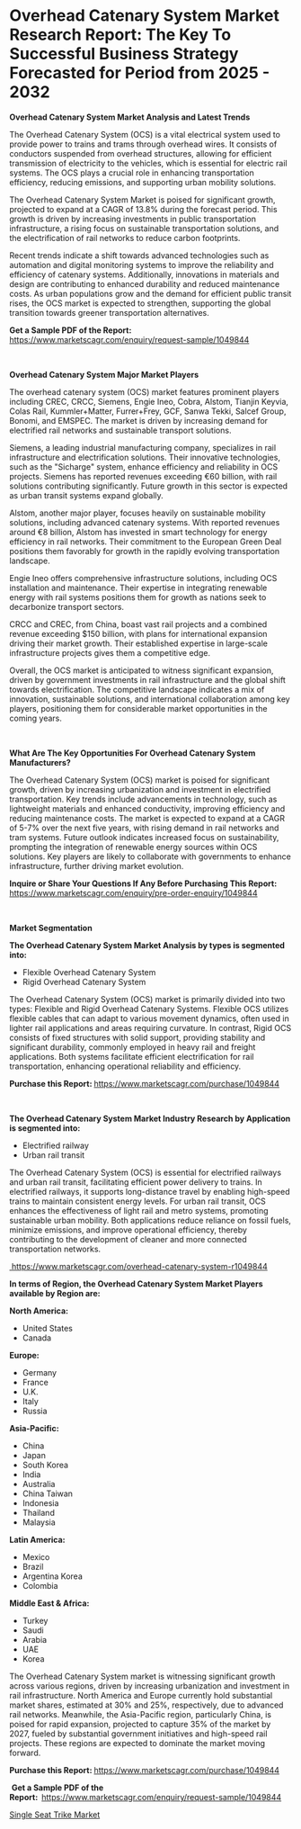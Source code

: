 <p><h1>Overhead Catenary System Market Research Report: The Key To Successful Business Strategy Forecasted for Period from 2025 - 2032</h1></p><p><strong>Overhead Catenary System Market Analysis and Latest Trends</strong></p>
<p><p>The Overhead Catenary System (OCS) is a vital electrical system used to provide power to trains and trams through overhead wires. It consists of conductors suspended from overhead structures, allowing for efficient transmission of electricity to the vehicles, which is essential for electric rail systems. The OCS plays a crucial role in enhancing transportation efficiency, reducing emissions, and supporting urban mobility solutions.</p><p>The Overhead Catenary System Market is poised for significant growth, projected to expand at a CAGR of 13.8% during the forecast period. This growth is driven by increasing investments in public transportation infrastructure, a rising focus on sustainable transportation solutions, and the electrification of rail networks to reduce carbon footprints. </p><p>Recent trends indicate a shift towards advanced technologies such as automation and digital monitoring systems to improve the reliability and efficiency of catenary systems. Additionally, innovations in materials and design are contributing to enhanced durability and reduced maintenance costs. As urban populations grow and the demand for efficient public transit rises, the OCS market is expected to strengthen, supporting the global transition towards greener transportation alternatives.</p></p>
<p><strong>Get a Sample PDF of the Report:&nbsp;</strong> <a href="https://www.marketscagr.com/enquiry/request-sample/1049844?utm_campaign=2987&utm_medium=2&utm_source=Github&utm_content=ia&utm_term=30032025&utm_id=overhead-catenary-system">https://www.marketscagr.com/enquiry/request-sample/1049844</a></p>
<p>&nbsp;</p>
<p><strong>Overhead Catenary System Major Market Players</strong></p>
<p><p>The overhead catenary system (OCS) market features prominent players including CREC, CRCC, Siemens, Engie Ineo, Cobra, Alstom, Tianjin Keyvia, Colas Rail, Kummler+Matter, Furrer+Frey, GCF, Sanwa Tekki, Salcef Group, Bonomi, and EMSPEC. The market is driven by increasing demand for electrified rail networks and sustainable transport solutions.</p><p>Siemens, a leading industrial manufacturing company, specializes in rail infrastructure and electrification solutions. Their innovative technologies, such as the "Sicharge" system, enhance efficiency and reliability in OCS projects. Siemens has reported revenues exceeding €60 billion, with rail solutions contributing significantly. Future growth in this sector is expected as urban transit systems expand globally.</p><p>Alstom, another major player, focuses heavily on sustainable mobility solutions, including advanced catenary systems. With reported revenues around €8 billion, Alstom has invested in smart technology for energy efficiency in rail networks. Their commitment to the European Green Deal positions them favorably for growth in the rapidly evolving transportation landscape.</p><p>Engie Ineo offers comprehensive infrastructure solutions, including OCS installation and maintenance. Their expertise in integrating renewable energy with rail systems positions them for growth as nations seek to decarbonize transport sectors.</p><p>CRCC and CREC, from China, boast vast rail projects and a combined revenue exceeding $150 billion, with plans for international expansion driving their market growth. Their established expertise in large-scale infrastructure projects gives them a competitive edge.</p><p>Overall, the OCS market is anticipated to witness significant expansion, driven by government investments in rail infrastructure and the global shift towards electrification. The competitive landscape indicates a mix of innovation, sustainable solutions, and international collaboration among key players, positioning them for considerable market opportunities in the coming years.</p></p>
<p>&nbsp;</p>
<p><strong>What Are The Key Opportunities For Overhead Catenary System Manufacturers?</strong></p>
<p><p>The Overhead Catenary System (OCS) market is poised for significant growth, driven by increasing urbanization and investment in electrified transportation. Key trends include advancements in technology, such as lightweight materials and enhanced conductivity, improving efficiency and reducing maintenance costs. The market is expected to expand at a CAGR of 5-7% over the next five years, with rising demand in rail networks and tram systems. Future outlook indicates increased focus on sustainability, prompting the integration of renewable energy sources within OCS solutions. Key players are likely to collaborate with governments to enhance infrastructure, further driving market evolution.</p></p>
<p><strong>Inquire or Share Your Questions If Any Before Purchasing This Report:</strong> <a href="https://www.marketscagr.com/enquiry/pre-order-enquiry/1049844?utm_campaign=2987&utm_medium=2&utm_source=Github&utm_content=ia&utm_term=30032025&utm_id=overhead-catenary-system">https://www.marketscagr.com/enquiry/pre-order-enquiry/1049844</a></p>
<p>&nbsp;</p>
<p><strong>Market Segmentation</strong></p>
<p><strong>The Overhead Catenary System Market Analysis by types is segmented into:</strong></p>
<p><ul><li>Flexible Overhead Catenary System</li><li>Rigid Overhead Catenary System</li></ul></p>
<p><p>The Overhead Catenary System (OCS) market is primarily divided into two types: Flexible and Rigid Overhead Catenary Systems. Flexible OCS utilizes flexible cables that can adapt to various movement dynamics, often used in lighter rail applications and areas requiring curvature. In contrast, Rigid OCS consists of fixed structures with solid support, providing stability and significant durability, commonly employed in heavy rail and freight applications. Both systems facilitate efficient electrification for rail transportation, enhancing operational reliability and efficiency.</p></p>
<p><strong>Purchase this Report:&nbsp;</strong><a href="https://www.marketscagr.com/purchase/1049844?utm_campaign=2987&utm_medium=2&utm_source=Github&utm_content=ia&utm_term=30032025&utm_id=overhead-catenary-system">https://www.marketscagr.com/purchase/1049844</a></p>
<p>&nbsp;</p>
<p><strong>The Overhead Catenary System Market Industry Research by Application is segmented into:</strong></p>
<p><ul><li>Electrified railway</li><li>Urban rail transit</li></ul></p>
<p><p>The Overhead Catenary System (OCS) is essential for electrified railways and urban rail transit, facilitating efficient power delivery to trains. In electrified railways, it supports long-distance travel by enabling high-speed trains to maintain consistent energy levels. For urban rail transit, OCS enhances the effectiveness of light rail and metro systems, promoting sustainable urban mobility. Both applications reduce reliance on fossil fuels, minimize emissions, and improve operational efficiency, thereby contributing to the development of cleaner and more connected transportation networks.</p></p>
<p><a href="https://www.marketscagr.com/overhead-catenary-system-r1049844?utm_campaign=2987&utm_medium=2&utm_source=Github&utm_content=ia&utm_term=30032025&utm_id=overhead-catenary-system">&nbsp;https://www.marketscagr.com/overhead-catenary-system-r1049844</a></p>
<p><strong>In terms of Region, the Overhead Catenary System Market Players available by Region are:</strong></p>
<p>
    <p> <strong> North America: </strong>
        <ul>
            <li>United States</li>
            <li>Canada</li>
        </ul>
        </p> 
    <p> <strong> Europe: </strong>
        <ul>
            <li>Germany</li>
            <li>France</li>
            <li>U.K.</li>
            <li>Italy</li>
            <li>Russia</li>
        </ul>
        </p> 
    <p> <strong> Asia-Pacific: </strong>
        <ul>
            <li>China</li>
            <li>Japan</li>
            <li>South Korea</li>
            <li>India</li>
            <li>Australia</li>
            <li>China Taiwan</li>
            <li>Indonesia</li>
            <li>Thailand</li>
            <li>Malaysia</li>
        </ul>
        </p> 
    <p> <strong> Latin America: </strong>
        <ul>
            <li>Mexico</li>
            <li>Brazil</li>
            <li>Argentina Korea</li>
            <li>Colombia</li>
        </ul>
        </p> 
    <p> <strong> Middle East & Africa: </strong>
        <ul>
            <li>Turkey</li>
            <li>Saudi</li>
            <li>Arabia</li>
            <li>UAE</li>
            <li>Korea</li>
        </ul>
    </p>
    </p>
<p><p>The Overhead Catenary System market is witnessing significant growth across various regions, driven by increasing urbanization and investment in rail infrastructure. North America and Europe currently hold substantial market shares, estimated at 30% and 25%, respectively, due to advanced rail networks. Meanwhile, the Asia-Pacific region, particularly China, is poised for rapid expansion, projected to capture 35% of the market by 2027, fueled by substantial government initiatives and high-speed rail projects. These regions are expected to dominate the market moving forward.</p></p>
<p><strong>Purchase this Report: </strong><a href="https://www.marketscagr.com/purchase/1049844?utm_campaign=2987&utm_medium=2&utm_source=Github&utm_content=ia&utm_term=30032025&utm_id=overhead-catenary-system">https://www.marketscagr.com/purchase/1049844</a></p>
<p>&nbsp;<strong>Get a Sample PDF of the Report:&nbsp;&nbsp;</strong><a href="https://www.marketscagr.com/enquiry/request-sample/1049844?utm_campaign=2987&utm_medium=2&utm_source=Github&utm_content=ia&utm_term=30032025&utm_id=overhead-catenary-system">https://www.marketscagr.com/enquiry/request-sample/1049844</a></p>
<p><strong></strong></p>
<p><p><a href="https://github.com/alasmyayock/Market-Research-Report-List-1/blob/main/single-seat-trike-market.md?utm_campaign=2987&utm_medium=2&utm_source=Github&utm_content=ia&utm_term=30032025&utm_id=overhead-catenary-system">Single Seat Trike Market</a></p></p>